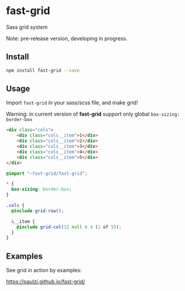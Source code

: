 # fast-grid
Sass grid system

Note: pre-release version, developing in progress.

## Install
```sh
npm install fast-grid --save
```

## Usage

Import `fast-grid` in your sass/scss file, and make grid!

Warning: in current version of **fast-grid** support only global `box-sizing: border-box` 

```html
<div class="cols">
    <div class="cols__item">1</div>
    <div class="cols__item">2</div>
    <div class="cols__item">3</div>
    <div class="cols__item">4</div>
    <div class="cols__item">5</div>
</div>
```

```scss
@import "~fast-grid/fast-grid";

* {
  box-sizing: border-box;
}

.cols {
  @include grid-row();

  &__item {
    @include grid-col(12 null 6 4 (1 of 5));
  }
}
```

## Examples

See grid in action by examples:

https://paulzi.github.io/fast-grid/